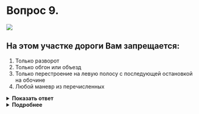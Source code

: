 # Вопрос 9.

![](https://s.drom.ru/i24228/pdd/tickets/2016/1543885257.jpg)

## На этом участке дороги Вам запрещается:

1. Только разворот
2. Только обгон или объезд
3. Только перестроение на левую полосу с последующей остановкой на обочине
4. Любой маневр из перечисленных

<details>
<summary><b>Показать ответ</b></summary>
Правильный ответ: 3
</details>
<details>
<summary><b>Подробнее</b></summary>
Вы двигаетесь со стороны прерывистой линии 1.11 горизонтальной разметки. Ее можно пересечь с данной стороны для разворота, обгона или объезда препятствия.
Остановка с левой стороны дороги вне населенных пунктов запрещена.
Поэтому Вам запрещается из перечисленных ответов перестроение на левую полосу с последующей остановкой на обочине.
(«Горизонтальная разметка» 1.11, пункт 8.11 ПДД)
</details>